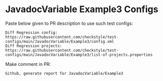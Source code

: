 # JavadocVariable Example3 Configs
Paste below given to PR description to use such test configs:
```
Diff Regression config: https://raw.githubusercontent.com/checkstyle/test-configs/main/JavadocVariable/Example3/config.xml
Diff Regression projects: https://raw.githubusercontent.com/checkstyle/test-configs/main/JavadocVariable/Example3/list-of-projects.properties
```
Make comment in PR:
```
Github, generate report for JavadocVariable/Example3
```
